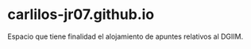 # carlilos-jr07.github.io
Espacio que tiene finalidad el alojamiento de apuntes relativos al DGIIM.
